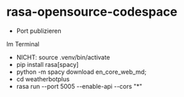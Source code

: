 # rasa-opensource-codespace

* Port publizieren

Im Terminal

* NICHT: source .venv/bin/activate
* pip install rasa[spacy]    
* python -m spacy download en_core_web_md;
* cd weatherbotplus
* rasa run --port 5005 --enable-api --cors "*"
